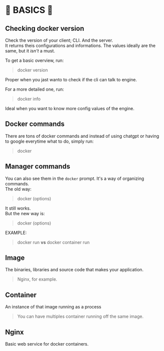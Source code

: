 # 🐳 BASICS 🐳

## Checking docker version
Check the version of your client; CLI. And the server.<br>
It returns theis configurations and informations. The values ideally are the same, but it *isn't* a must.<br>

To get a basic overview, run:
> docker version

Proper when you jast wanto to check if the cli can talk to engine.

For a more detailed one, run:
> docker info

Ideal when you want to know more config values of the engine.

## Docker commands
There are tons of docker commands and instead of using chatgpt or having to google everytime what to do, simply run:
> docker

## Manager commands
You can also see them in the `docker` prompt. It's a way of organizing commands.<br>
The old way:
> docker <command> (options)

It still works.<br>
But the new way is:
> docker <command> <sub-command> (options)

EXAMPLE:<br>
> docker run **vs** docker container run

## Image
The binaries, libraries and source code that makes your application.
> Nginx, for example.

## Container
An instance of that image running as a process
> You can have multiples container running off the same image.

## Nginx
Basic web service for docker containers.
